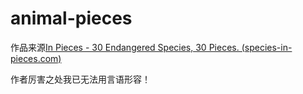 # animal-pieces

作品来源[In Pieces - 30 Endangered Species, 30 Pieces. (species-in-pieces.com)](http://species-in-pieces.com/#)

作者厉害之处我已无法用言语形容！